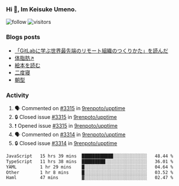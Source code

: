 ### Hi 👋, Im Keisuke Umeno.

<!--
**9renpoto/9renpoto** is a ✨ _special_ ✨ repository because its `README.md` (this file) appears on your GitHub profile.

Here are some ideas to get you started:

- 🔭 I’m currently working on ...
- 🌱 I’m currently learning ...
- 👯 I’m looking to collaborate on ...
- 🤔 I’m looking for help with ...
- 💬 Ask me about ...
- 📫 How to reach me: ...
- 😄 Pronouns: ...
- ⚡ Fun fact: ...
-->

![follow](https://img.shields.io/github/followers/9renpoto?label=Follow&style=social)
![visitors](https://komarev.com/ghpvc/?username=9renpoto&label=Profile%20views&color=0e75b6&style=flat)

### Blogs posts

<!-- BLOG-POST-LIST:START -->
- [「GitLabに学ぶ世界最先端のリモート組織のつくりかた」を読んだ](https://9renpoto.win/entry/2024/09/10/remote_organization)
- [体脂肪↗](https://9renpoto.win/entry/2024/08/12/gaining_fat)
- [絵本を読む](https://9renpoto.win/entry/2024/07/26/picture_book)
- [二度寝](https://9renpoto.win/entry/2024/07/18/going_back_to_sleep)
- [朝型](https://9renpoto.win/entry/2024/05/29/im-an-early)
<!-- BLOG-POST-LIST:END -->

### Activity

<!--START_SECTION:activity-->
1. 🗣 Commented on [#3315](https://github.com/9renpoto/upptime/issues/3315#issuecomment-2380297378) in [9renpoto/upptime](https://github.com/9renpoto/upptime)
2. 🔒 Closed issue [#3315](https://github.com/9renpoto/upptime/issues/3315) in [9renpoto/upptime](https://github.com/9renpoto/upptime)
3. ❗ Opened issue [#3315](https://github.com/9renpoto/upptime/issues/3315) in [9renpoto/upptime](https://github.com/9renpoto/upptime)
4. 🗣 Commented on [#3314](https://github.com/9renpoto/upptime/issues/3314#issuecomment-2380253343) in [9renpoto/upptime](https://github.com/9renpoto/upptime)
5. 🔒 Closed issue [#3314](https://github.com/9renpoto/upptime/issues/3314) in [9renpoto/upptime](https://github.com/9renpoto/upptime)
<!--END_SECTION:activity-->

<!--START_SECTION:waka-->

```txt
JavaScript   15 hrs 39 mins  ████████████░░░░░░░░░░░░░   48.44 %
TypeScript   11 hrs 38 mins  █████████░░░░░░░░░░░░░░░░   36.01 %
YAML         1 hr 29 mins    █░░░░░░░░░░░░░░░░░░░░░░░░   04.64 %
Other        1 hr 8 mins     █░░░░░░░░░░░░░░░░░░░░░░░░   03.52 %
Haml         47 mins         ▓░░░░░░░░░░░░░░░░░░░░░░░░   02.47 %
```

<!--END_SECTION:waka-->
